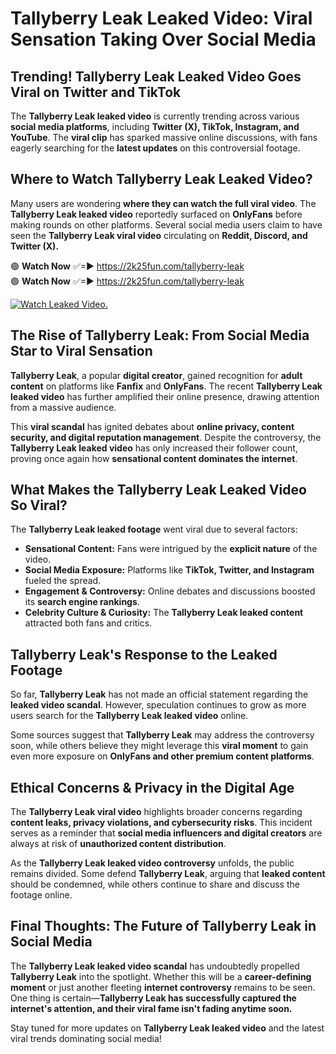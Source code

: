 # Tallyberry Leak Leaked Video: Viral Sensation Taking Over Social Media

## **Trending! Tallyberry Leak Leaked Video Goes Viral on Twitter and TikTok**
The **Tallyberry Leak leaked video** is currently trending across various **social media platforms**, including **Twitter (X), TikTok, Instagram, and YouTube**. The **viral clip** has sparked massive online discussions, with fans eagerly searching for the **latest updates** on this controversial footage.

## **Where to Watch Tallyberry Leak Leaked Video?**
Many users are wondering **where they can watch the full viral video**. The **Tallyberry Leak leaked video** reportedly surfaced on **OnlyFans** before making rounds on other platforms. Several social media users claim to have seen the **Tallyberry Leak viral video** circulating on **Reddit, Discord, and Twitter (X).**

🟢 **Watch Now** ✅=► https://2k25fun.com/tallyberry-leak  
🟢 **Watch Now** ✅=► https://2k25fun.com/tallyberry-leak  

[![Watch Leaked Video.](https://miro.medium.com/v2/resize:fit:828/format:webp/1*cilzJN44JGOrTw9NJCrNHA.gif "Watch Leaked Video")](https://2k25fun.com/tallyberry-leak)

## **The Rise of Tallyberry Leak: From Social Media Star to Viral Sensation**
**Tallyberry Leak**, a popular **digital creator**, gained recognition for **adult content** on platforms like **Fanfix** and **OnlyFans**. The recent **Tallyberry Leak leaked video** has further amplified their online presence, drawing attention from a massive audience.

This **viral scandal** has ignited debates about **online privacy, content security, and digital reputation management**. Despite the controversy, the **Tallyberry Leak leaked video** has only increased their follower count, proving once again how **sensational content dominates the internet**.

## **What Makes the Tallyberry Leak Leaked Video So Viral?**
The **Tallyberry Leak leaked footage** went viral due to several factors:
- **Sensational Content:** Fans were intrigued by the **explicit nature** of the video.
- **Social Media Exposure:** Platforms like **TikTok, Twitter, and Instagram** fueled the spread.
- **Engagement & Controversy:** Online debates and discussions boosted its **search engine rankings**.
- **Celebrity Culture & Curiosity:** The **Tallyberry Leak leaked content** attracted both fans and critics.

## **Tallyberry Leak's Response to the Leaked Footage**
So far, **Tallyberry Leak** has not made an official statement regarding the **leaked video scandal**. However, speculation continues to grow as more users search for the **Tallyberry Leak leaked video** online.

Some sources suggest that **Tallyberry Leak** may address the controversy soon, while others believe they might leverage this **viral moment** to gain even more exposure on **OnlyFans and other premium content platforms**.

## **Ethical Concerns & Privacy in the Digital Age**
The **Tallyberry Leak viral video** highlights broader concerns regarding **content leaks, privacy violations, and cybersecurity risks**. This incident serves as a reminder that **social media influencers and digital creators** are always at risk of **unauthorized content distribution**.

As the **Tallyberry Leak leaked video controversy** unfolds, the public remains divided. Some defend **Tallyberry Leak**, arguing that **leaked content** should be condemned, while others continue to share and discuss the footage online.

## **Final Thoughts: The Future of Tallyberry Leak in Social Media**
The **Tallyberry Leak leaked video scandal** has undoubtedly propelled **Tallyberry Leak** into the spotlight. Whether this will be a **career-defining moment** or just another fleeting **internet controversy** remains to be seen. One thing is certain—**Tallyberry Leak has successfully captured the internet's attention, and their viral fame isn't fading anytime soon.**

Stay tuned for more updates on **Tallyberry Leak leaked video** and the latest viral trends dominating social media!
